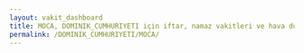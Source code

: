 ```yaml
---
layout: vakit_dashboard
title: MOCA, DOMINIK_CUMHURIYETI için iftar, namaz vakitleri ve hava durumu - ilçe/eyalet seç
permalink: /DOMINIK_CUMHURIYETI/MOCA/
---
```


<script type="text/javascript">
  var GLOBAL_COUNTRY = 'DOMINIK_CUMHURIYETI';
  var GLOBAL_CITY = 'MOCA';
  var GLOBAL_STATE = '';
  var lat = 72;
  var lon = 21;
</script>

